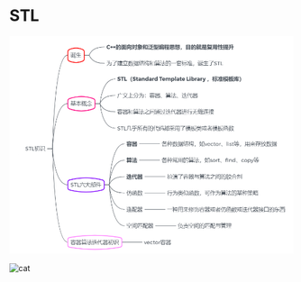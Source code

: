 # STL
![Image text](https://raw.githubusercontent.com/MattiaFang/Hello-world/master/重要知识点/STL/00.STL初识.PNG)

![cat](https://www.mattra.top/wp-content/uploads/2020/09/309765-scaled.jpg)
